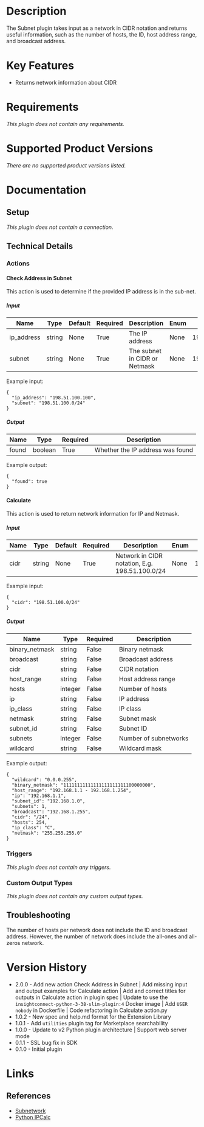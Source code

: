 # Description

The Subnet plugin takes input as a network in CIDR notation and returns useful information, such as the number of hosts, the ID, host address range, and broadcast address.

# Key Features

* Returns network information about CIDR

# Requirements

_This plugin does not contain any requirements._

# Supported Product Versions

_There are no supported product versions listed._

# Documentation

## Setup

_This plugin does not contain a connection._

## Technical Details

### Actions

#### Check Address in Subnet

This action is used to determine if the provided IP address is in the sub-net.

##### Input

|Name|Type|Default|Required|Description|Enum|Example|
|----|----|-------|--------|-----------|----|-------|
|ip_address|string|None|True|The IP address|None|198.51.100.100|
|subnet|string|None|True|The subnet in CIDR or Netmask|None|198.51.100.0/24|

Example input:

```
{
  "ip_address": "198.51.100.100",
  "subnet": "198.51.100.0/24"
}
```

##### Output

|Name|Type|Required|Description|
|----|----|--------|-----------|
|found|boolean|True|Whether the IP address was found|

Example output:

```
{
  "found": true
}
```

#### Calculate

This action is used to return network information for IP and Netmask.

##### Input

|Name|Type|Default|Required|Description|Enum|Example|
|----|----|-------|--------|-----------|----|-------|
|cidr|string|None|True|Network in CIDR notation, E.g. 198.51.100.0/24|None|198.51.100.0/24|

Example input:

```
{
  "cidr": "198.51.100.0/24"
}
```

##### Output

|Name|Type|Required|Description|
|----|----|--------|-----------|
|binary_netmask|string|False|Binary netmask|
|broadcast|string|False|Broadcast address|
|cidr|string|False|CIDR notation|
|host_range|string|False|Host address range|
|hosts|integer|False|Number of hosts|
|ip|string|False|IP address|
|ip_class|string|False|IP class|
|netmask|string|False|Subnet mask|
|subnet_id|string|False|Subnet ID|
|subnets|integer|False|Number of subnetworks|
|wildcard|string|False|Wildcard mask|

Example output:

```
{
  "wildcard": "0.0.0.255",
  "binary_netmask": "11111111111111111111111100000000",
  "host_range": "192.168.1.1 - 192.168.1.254",
  "ip": "192.168.1.1",
  "subnet_id": "192.168.1.0",
  "subnets": 1,
  "broadcast": "192.168.1.255",
  "cidr": "/24",
  "hosts": 254,
  "ip_class": "C",
  "netmask": "255.255.255.0"
}
```

### Triggers

_This plugin does not contain any triggers._

### Custom Output Types

_This plugin does not contain any custom output types._

## Troubleshooting

The number of hosts per network does not include the ID and broadcast address.
However, the number of network does include the all-ones and all-zeros network.

# Version History

* 2.0.0 - Add new action Check Address in Subnet | Add missing input and output examples for Calculate action | Add and correct titles for outputs in Calculate action in plugin spec | Update to use the `insightconnect-python-3-38-slim-plugin:4` Docker image |  Add `USER nobody` in Dockerfile | Code refactoring in Calculate action.py
* 1.0.2 - New spec and help.md format for the Extension Library
* 1.0.1 - Add `utilities` plugin tag for Marketplace searchability
* 1.0.0 - Update to v2 Python plugin architecture | Support web server mode
* 0.1.1 - SSL bug fix in SDK
* 0.1.0 - Initial plugin

# Links

## References

* [Subnetwork](https://en.wikipedia.org/wiki/Subnetwork)
* [Python IPCalc](https://github.com/tehmaze/ipcalc)

